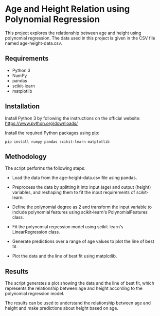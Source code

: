 # Age and Height Relation using Polynomial Regression
This project explores the relationship between age and height using polynomial regression. The data used in this project is given in the CSV file named age-height-data.csv.

## Requirements
* Python 3
* NumPy
* pandas
* scikit-learn
* matplotlib

## Installation
Install Python 3 by following the instructions on the official website: https://www.python.org/downloads/

Install the required Python packages using pip:
```
pip install numpy pandas scikit-learn matplotlib
```

## Methodology
The script performs the following steps:

* Load the data from the age-height-data.csv file using pandas.

* Preprocess the data by splitting it into input (age) and output (height) variables, and reshaping them to fit the input requirements of scikit-learn.

* Define the polynomial degree as 2 and transform the input variable to include polynomial features using scikit-learn's PolynomialFeatures class.

* Fit the polynomial regression model using scikit-learn's LinearRegression class.

* Generate predictions over a range of age values to plot the line of best fit.

* Plot the data and the line of best fit using matplotlib.

## Results
The script generates a plot showing the data and the line of best fit, which represents the relationship between age and height according to the polynomial regression model.

The results can be used to understand the relationship between age and height and make predictions about height based on age.
